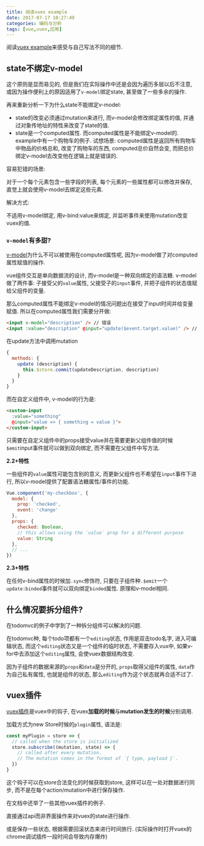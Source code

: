 ```yaml
---
title: 阅读vuex example
date: 2017-07-17 10:27:49
categories: 编码与分析
tags: [vue,vuex,应用]
---
```

阅读[vuex example](https://github.com/vuejs/vuex/tree/dev/examples)来感受与自己写法不同的细节.

<!--more-->

## state不绑定v-model

这个原则是显而易见的, 但是我们在实际操作中还是会因为遍历多层以后不注意, 或因为操作便利上的原因适用了`v-model`绑定state, 甚至做了一些多余的操作. 

再来重新分析一下为什么state不能绑定v-model:

+ state的改变必须通过mutation来进行, 而v-model会修改绑定属性的值, 并通过对象传地址的特性来改变了state的值.
+ state是一个computed属性. 而computed属性是不能绑定v-model的. example中有一个购物车的例子. 试想场景: computed属性是返回所有购物车中物品的价格总和, 改变了购物车的东西, computed总价自然会变, 而把总价绑定v-model去改变他在逻辑上就是错误的.

容易犯错的场景:

对于一个每个元素包含一些字段的列表, 每个元素的一些属性都可以修改并保存, 直觉上就会使用v-model去绑定这些元素.

解决方式:

不适用v-model绑定, 用v-bind:value来绑定, 并监听事件来使用mutation改变vuex的值.

### `v-model`有多甜?

[v-model](https://vuejs.org/v2/guide/components.html#Form-Input-Components-using-Custom-Events)为什么不可以被使用在computed属性呢, 因为v-model做了对computed属性赋值的操作.

vue组件交互是单向数据流的设计, 而v-model是一种双向绑定的语法糖. v-model做了两件事: 子接受父的`value`属性, 父接受子的`input`事件, 并把子组件的状态值赋给父组件的变量.

那么computed属性不能绑定v-model的情况问题出在接受了input时间并给变量赋值. 所以在computed属性我们需要分开做:

```html
<input v-model="description" /> // 错误
<input :value="description" @input="update($event.target.value)" /> // 正确
```



在update方法中调用mutation

```js
{
  methods: {
    update (description) {
      this.$store.commit(updateDescription, description)
    }
  }
}
```

而在自定义组件中, v-model的行为是:

```html
<custom-input
  :value="something"
  @input="value => { something = value }">
</custom-input>
```

只需要在自定义组件中的props接受value并在需要更新父组件值的时候`$emit`input事件就可以做到双向绑定, 而不需要在父组件中写方法.

**2.2+特性**

一些组件的`value`属性可能包含别的意义, 而更新父组件也不希望在`input`事件下进行, 所以v-model提供了配置语法糖属性/事件的功能.

```js
Vue.component('my-checkbox', {
  model: {
    prop: 'checked',
    event: 'change'
  },
  props: {
    checked: Boolean,
    // this allows using the `value` prop for a different purpose
    value: String
  },
  // ...
})
```

**2.3+特性**

在任何v-bind属性的时候加`.sync`修饰符, 只要在子组件种`.$emit`一个`update:binded`事件就可以双向绑定`binded`属性. 原理和v-model相同.

## 什么情况要拆分组件?

在todomvc的例子中学到了一种拆分组件可以解决的问题.

在todomvc种, 每个todo项都有一个`editing`状态, 作用是双击todo名字, 进入可编辑状态, 而这个`editing`状态又是一个组件的临时状态, 不需要存入vux中, 如果v-for中去添加这个`editing`属性, 会使vuex数据结构改变.

因为子组件的数据来源的`props`和`data`是分开的, `props`取得父组件的属性, `data`作为自己私有属性, 也就是组件的状态, 那么`editing`作为这个状态就再合适不过了.

## vuex插件

[vuex插件](https://vuex.vuejs.org/en/plugins.html)是vuex中的钩子, 在vuex**加载的时候**与**mutation发生的时候**分别调用.

加载方式为new Store时候的`plugin`属性, 语法是:

```js
const myPlugin = store => {
  // called when the store is initialized
  store.subscribe((mutation, state) => {
    // called after every mutation.
    // The mutation comes in the format of `{ type, payload }`.
  })
}
```

这个钩子可以在store合法变化的时候获取到store, 这样可以在一处对数据进行同步, 而不是在每个action/mutation中进行保存操作. 

在文档中还举了一些其他vuex插件的例子.

直接通过api而非界面操作来对vuex的state进行操作.

或是保存一些状态, 根据需要回滚状态来进行时间旅行. (实际操作时打开vuex的chrome调试插件一段时间会导致内存爆炸)